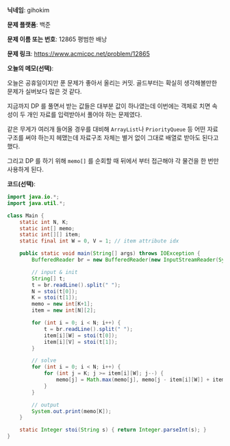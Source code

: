 **닉네임**: gihokim

**문제 플랫폼**: 백준

**문제 이름 또는 번호**: 12865 평범한 배낭

**문제 링크**: https://www.acmicpc.net/problem/12865

**오늘의 메모(선택)**:

오늘은 공휴일이지만 푼 문제가 좋아서 올리는 커밋.
골드부터는 확실히 생각해볼만한 문제가 실버보다 많은 것 같다.

지금까지 DP 를 풀면서 받는 값들은 대부분 값이 하나였는데
이번에는 객체로 치면 속성이 두 개인 자료를 입력받아서 풀어야 하는 문제였다.

같은 무게가 여러개 들어올 경우를 대비해 `ArrayList`나 `PriorityQueue` 등 어떤 자료구조를 써야 하는지 헤맸는데 자료구조 자체는 별거 없이 그대로 배열로 받아도 된다고 했다.

그리고 DP 를 하기 위해 `memo[]` 를 순회할 때 뒤에서 부터 접근해야 각 물건을 한 번만 사용하게 된다.

**코드(선택)**:

```java
import java.io.*;
import java.util.*;

class Main {
    static int N, K;
    static int[] memo;
    static int[][] item;
    static final int W = 0, V = 1; // item attribute idx

    public static void main(String[] args) throws IOException {
        BufferedReader br = new BufferedReader(new InputStreamReader(System.in));

        // input & init
        String[] t;
        t = br.readLine().split(" ");
        N = stoi(t[0]);
        K = stoi(t[1]);
        memo = new int[K+1];
        item = new int[N][2];

        for (int i = 0; i < N; i++) {
            t = br.readLine().split(" ");
            item[i][W] = stoi(t[0]);
            item[i][V] = stoi(t[1]);
        }

        // solve
        for (int i = 0; i < N; i++) {
            for (int j = K; j >= item[i][W]; j--) {
                memo[j] = Math.max(memo[j], memo[j - item[i][W]] + item[i][V]);
            }
        }

        // output
        System.out.print(memo[K]);
    }

    static Integer stoi(String s) { return Integer.parseInt(s); }
}
```
